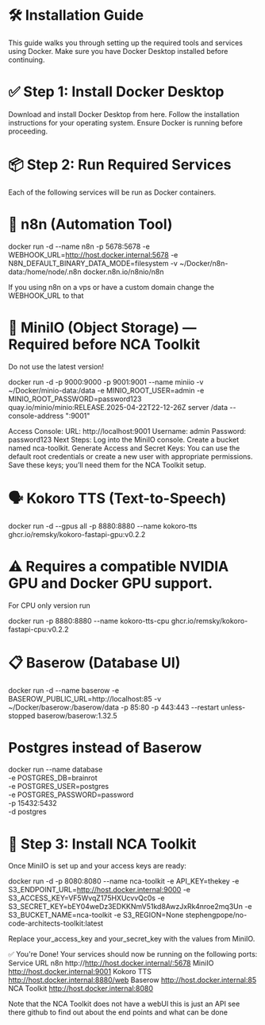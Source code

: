 # 🛠️ Installation Guide
This guide walks you through setting up the required tools and services using Docker. Make sure you have Docker Desktop installed before continuing.

# ✅ Step 1: Install Docker Desktop
Download and install Docker Desktop from here.
Follow the installation instructions for your operating system.
Ensure Docker is running before proceeding.

# 📦 Step 2: Run Required Services
Each of the following services will be run as Docker containers.

# 🔄 n8n (Automation Tool)
docker run -d --name n8n -p 5678:5678 -e WEBHOOK_URL=http://host.docker.internal:5678 -e N8N_DEFAULT_BINARY_DATA_MODE=filesystem -v ~/Docker/n8n-data:/home/node/.n8n docker.n8n.io/n8nio/n8n

If you using n8n on a vps or have a custom domain change the WEBHOOK_URL to that


# 💾 MiniIO (Object Storage) — Required before NCA Toolkit
Do not use the latest version!

docker run -d -p 9000:9000 -p 9001:9001 --name miniio -v ~/Docker/minio-data:/data -e MINIO_ROOT_USER=admin -e MINIO_ROOT_PASSWORD=password123 quay.io/minio/minio:RELEASE.2025-04-22T22-12-26Z server /data --console-address ":9001"

Access Console:
URL: http://localhost:9001
Username: admin
Password: password123
Next Steps:
Log into the MiniIO console.
Create a bucket named nca-toolkit.
Generate Access and Secret Keys:
You can use the default root credentials or create a new user with appropriate permissions.
Save these keys; you’ll need them for the NCA Toolkit setup.

# 🗣️ Kokoro TTS (Text-to-Speech)
docker run -d --gpus all -p 8880:8880 --name kokoro-tts ghcr.io/remsky/kokoro-fastapi-gpu:v0.2.2

# ⚠️ Requires a compatible NVIDIA GPU and Docker GPU support.
For CPU only version run

docker run -p 8880:8880 --name kokoro-tts-cpu ghcr.io/remsky/kokoro-fastapi-cpu:v0.2.2

# 📋 Baserow (Database UI)
docker run -d --name baserow -e BASEROW_PUBLIC_URL=http://localhost:85 -v ~/Docker/baserow:/baserow/data -p 85:80 -p 443:443 --restart unless-stopped baserow/baserow:1.32.5

# Postgres instead of Baserow
docker run --name database \
  -e POSTGRES_DB=brainrot \
  -e POSTGRES_USER=postgres \
  -e POSTGRES_PASSWORD=password \
  -p 15432:5432 \
  -d postgres

# 🚀 Step 3: Install NCA Toolkit
Once MiniIO is set up and your access keys are ready:

docker run -d -p 8080:8080 --name nca-toolkit -e API_KEY=thekey -e S3_ENDPOINT_URL=http://host.docker.internal:9000 -e S3_ACCESS_KEY=VF5WvqZ175HXUcvvQc0s -e S3_SECRET_KEY=bEY04weDz3EDKKNmV51kd8AwzJxRk4nroe2mq3Un -e S3_BUCKET_NAME=nca-toolkit -e S3_REGION=None stephengpope/no-code-architects-toolkit:latest

Replace your_access_key and your_secret_key with the values from MiniIO.

✅ You're Done!
Your services should now be running on the following ports:
Service
URL
n8n
http://http://host.docker.internal/:5678
MiniIO
http://host.docker.internal:9001
Kokoro TTS
http://host.docker.internal:8880/web
Baserow
http://host.docker.internal:85
NCA Toolkit
http://host.docker.internal:8080



Note that the NCA Toolkit does not have a webUI this is just an API see there github to find out about the end points and what can be done
